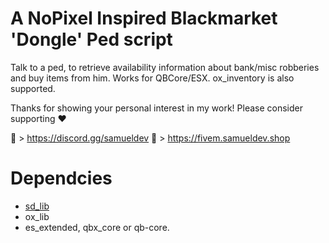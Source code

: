 # A NoPixel Inspired Blackmarket 'Dongle' Ped script
Talk to a ped, to retrieve availability information about bank/misc robberies and buy items from him. Works for QBCore/ESX. ox_inventory is also supported.

Thanks for showing your personal interest in my work! Please consider supporting ❤

🔗 > https://discord.gg/samueldev 🔗 > https://fivem.samueldev.shop

# Dependcies
- [sd_lib](https://github.com/Samuels-Development/sd_lib)
- ox_lib
- es_extended, qbx_core or qb-core.

